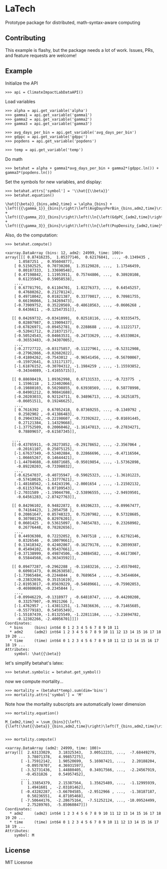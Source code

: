 # LaTech

Prototype package for distributed, math-syntax-aware computing

## Contributing

This example is flashy, but the package needs a lot of work. Issues, PRs, and feature requests are welcome!


## Example

Initialize the API

    >>> api = ClimateImpactLabDataAPI()

Load variables

  	>>> alpha = api.get_variable('alpha')	
    >>> gamma1 = api.get_variable('gamma1') 
    >>> gamma2 = api.get_variable('gamma2') 
  	>>> gamma3 = api.get_variable('gamma3')	
  	
  	>>> avg_days_per_bin = api.get_variable('avg_days_per_bin')	
    >>> gdppc = api.get_variable('gdppc') 
    >>> popdens = api.get_variable('popdens')

  	>>> temp = api.get_variable('temp')	


Do math

  	>>> betahat = alpha + gamma1*avg_days_per_bin + gamma2*(gdppc.ln()) + gamma3*(popdens.ln())

Set the symbols for new variables, and display:

  	>>> betahat.attrs['symbol'] = '\\hat{{\\beta}}'
  	>>> betahat.equation()

    \hat{{\beta}}_{bins,adm2,time} = \alpha_{bins} + \left({{\gamma_1}}_{bins}\right)\left(AvgDaysPerBin_{bins,adm2,time}\right) + \left({{\gamma_2}}_{bins}\right)\left(\ln{\left(GdpPC_{adm2,time}\right)}\right) + \left({{\gamma_3}}_{bins}\right)\left(\ln{\left(PopDensity_{adm2,time}\right)}\right)


Also, do the computation:

  	>>> betahat.compute()

    <xarray.DataArray (bins: 12, adm2: 24999, time: 100)>
    array([[[ 0.87416235,  1.05377146,  0.62176841, ..., -0.1349435 ,
          1.0587251 ,  0.95604877],
        [ 0.51502525,  0.70730208,  1.35129828, ...,  1.17546459,
          0.80187333,  1.33690548],
        [ 0.47198842,  1.11953911,  0.75744806, ...,  0.38920108,
          0.61235945,  0.59058538],
        ..., 
        [ 0.67781791,  0.61104701,  1.02276373, ...,  0.64545257,
          0.47680262,  0.21278124],
        [ 0.49718042,  0.01821387,  0.33770017, ...,  0.70981755,
          0.66196066,  1.34269473],
        [-0.73909752,  0.35220569, -0.48610563, ..., -0.0606268 ,
          0.6436611 , -0.12547351]],

       [[ 0.04269732, -0.03410991,  0.02518116, ..., -0.93335475,
          0.02807987,  0.13909437],
        [-0.67826971, -0.09452781,  0.2288688 , ..., -0.11221717,
         -0.52041712,  0.21837157],
        [-0.50524543, -0.04663531, -0.24733629, ..., -0.65330024,
         -0.36553483, -0.34307005],
        ..., 
        [-0.27727722, -0.03175857, -0.11227961, ..., -0.52312908,
         -0.27962866, -0.82682022],
        [-0.41804262, -0.7543012 , -0.96541456, ..., -0.56700067,
         -0.15972641,  0.13117137],
        [-1.61876152, -0.30704312, -1.1984259 , ..., -1.15593852,
         -0.34344089, -1.41655715]],

       [[ 0.88698419,  1.09362998,  0.67131533, ..., -0.723775  ,
          1.1596118 ,  1.22402066],
        [-0.19880103,  0.50298855,  0.63938569, ...,  0.58778998,
         -0.04901212,  0.90841688],
        [-0.20203033,  0.92124711,  0.34896713, ..., -0.16251875,
         -0.06051511,  0.19246625],
        ..., 
        [ 0.7616392 ,  0.67052418,  0.87369255, ..., -0.1349792 ,
          0.2502902 , -0.41386483],
        [ 0.29043362, -0.22198607, -0.73392622, ..., -0.01691445,
          0.27121384,  1.14329668],
        [-1.37752509,  0.20060462, -1.16147813, ..., -0.27834271,
          0.78809657, -0.61587345]],

       ..., 
       [[-0.43785911, -0.28273852, -0.29178652, ..., -2.3567064 ,
         -0.20161107,  0.25075125],
        [-1.67637349, -0.52402884,  0.22866696, ..., -0.47116504,
         -1.06665267,  0.14644421],
        [-1.44784688, -0.68871685, -0.95019854, ..., -1.57362898,
         -0.89220203, -0.73398032],
        ..., 
        [-0.62547037, -0.40735947, -0.59025323, ..., -1.36101223,
         -0.57410026, -1.33777621],
        [-1.48168562, -1.64243196, -2.0001654 , ..., -1.21502132,
         -0.61153764,  0.07109543],
        [-2.7031589 , -1.19044798, -2.53896555, ..., -2.94939501,
         -0.64561283, -2.87427763]],

       [[ 0.84296102,  0.94822872,  0.69206233, ..., -0.09967477,
          0.74164423,  1.2054758 ],
        [ 0.20861647,  0.85748323,  0.75207982, ...,  0.57328685,
          0.30700129,  0.82976201],
        [ 0.0601425 ,  0.53615097,  0.74654783, ...,  0.23260902,
          0.26776448,  0.78282656],
        ..., 
        [ 0.44936308,  0.72232052,  0.7497518 , ...,  0.62782146,
          0.8326546 ,  0.10079661],
        [ 0.13418342,  0.42402867, -0.16279178, ...,  0.28599387,
          0.45494102,  0.95437661],
        [-0.37138999,  0.49874506, -0.24884582, ..., -0.66173067,
          0.55844568, -0.36343592]],

       [[ 0.09477287, -0.2962288 , -0.11683216, ..., -2.45570402,
          0.60981473,  0.06263858],
        [-1.73965484, -0.2244844 ,  0.7689654 , ..., -0.34544604,
         -0.23832036,  0.35151619],
        [-2.01953017, -0.05639229, -0.54689661, ..., -0.75902053,
         -0.46980689, -0.2345844 ],
        ..., 
        [-0.09946229, -0.1318977 , -0.64810747, ..., -0.44200208,
          0.33257907, -0.9921266 ],
        [-1.4762957 , -1.43811251, -1.74836636, ..., -0.71465685,
         -0.55779183,  0.54595349],
        [-1.55107439, -1.01325549, -1.22811184, ..., -3.21694782,
         -0.12382266, -2.40056701]]])
    Coordinates:
      * bins     (bins) int64 0 1 2 3 4 5 6 7 8 9 10 11
      * adm2     (adm2) int64 1 2 3 4 5 6 7 8 9 10 11 12 13 14 15 16 17 18 19 20 ...
      * time     (time) int64 0 1 2 3 4 5 6 7 8 9 10 11 12 13 14 15 16 17 18 19 ...
    Attributes:
        symbol: \hat{{\beta}}

let's simplify betahat's latex:

  	>>> betahat.symbolic = betahat.get_symbol()

now we compute mortality...
  	
    >>> mortality = (betahat*temp).sum(dim='bins')
  	>>> mortality.attrs['symbol'] = 'M'

Note how the mortality subscripts are automatically lower dimension

  	>>> mortality.equation()

    M_{adm2,time} = \sum_{bins}{\left\{\left(\hat{{\beta}}_{bins,adm2,time}\right)\left(T_{bins,adm2,time}\right)\right\}}


  	>>> mortality.compute()

    <xarray.DataArray (adm2: 24999, time: 100)>
    array([[  2.63133029,   3.18325343,   3.00512231, ...,  -7.68449279,
              3.78071378,   4.99857275],
           [ -1.75912142,   1.90520699,   5.16987421, ...,   2.20188204,
             -0.09578707,   4.36931597],
           [ -3.52731436,   1.44880405,   0.34917566, ...,  -2.24567919,
             -0.4531826 ,   0.54957452],
           ..., 
           [  1.33854379,   2.15387564,   1.35625489, ...,  -1.12995939,
              1.4941601 ,  -2.03101462],
           [ -0.43282287,  -3.66704585,  -2.9512966 , ...,  -1.38187187,
              0.50236551,   4.87105468],
           [ -7.50644176,  -2.28675164,  -7.51252124, ..., -10.09524499,
              2.75289765,  -5.85060847]])
    Coordinates:
      * adm2     (adm2) int64 1 2 3 4 5 6 7 8 9 10 11 12 13 14 15 16 17 18 19 20 ...
      * time     (time) int64 0 1 2 3 4 5 6 7 8 9 10 11 12 13 14 15 16 17 18 19 ...
    Attributes:
        symbol: M

        
## License

MIT Licesnse
